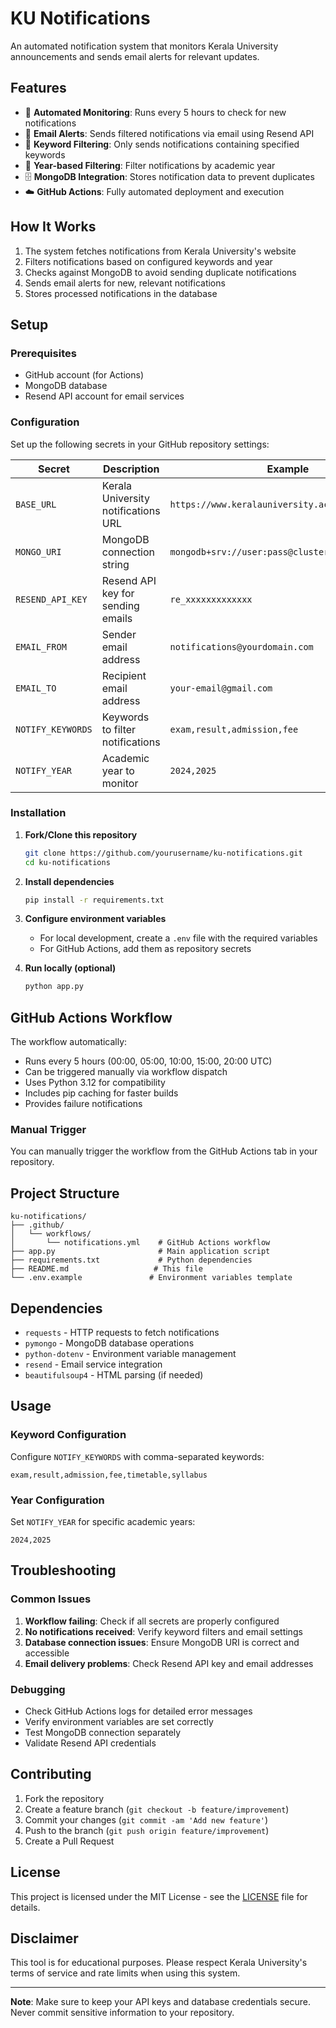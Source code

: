 # KU Notifications

An automated notification system that monitors Kerala University announcements and sends email alerts for relevant updates.

## Features

- 🔄 **Automated Monitoring**: Runs every 5 hours to check for new notifications
- 📧 **Email Alerts**: Sends filtered notifications via email using Resend API
- 🎯 **Keyword Filtering**: Only sends notifications containing specified keywords
- 📅 **Year-based Filtering**: Filter notifications by academic year
- 🗄️ **MongoDB Integration**: Stores notification data to prevent duplicates
- ☁️ **GitHub Actions**: Fully automated deployment and execution

## How It Works

1. The system fetches notifications from Kerala University's website
2. Filters notifications based on configured keywords and year
3. Checks against MongoDB to avoid sending duplicate notifications
4. Sends email alerts for new, relevant notifications
5. Stores processed notifications in the database

## Setup

### Prerequisites

- GitHub account (for Actions)
- MongoDB database
- Resend API account for email services

### Configuration

Set up the following secrets in your GitHub repository settings:

| Secret | Description | Example |
|--------|-------------|---------|
| `BASE_URL` | Kerala University notifications URL | `https://www.keralauniversity.ac.in` |
| `MONGO_URI` | MongoDB connection string | `mongodb+srv://user:pass@cluster.mongodb.net/db` |
| `RESEND_API_KEY` | Resend API key for sending emails | `re_xxxxxxxxxxxxx` |
| `EMAIL_FROM` | Sender email address | `notifications@yourdomain.com` |
| `EMAIL_TO` | Recipient email address | `your-email@gmail.com` |
| `NOTIFY_KEYWORDS` | Keywords to filter notifications | `exam,result,admission,fee` |
| `NOTIFY_YEAR` | Academic year to monitor | `2024,2025` |

### Installation

1. **Fork/Clone this repository**
   ```bash
   git clone https://github.com/yourusername/ku-notifications.git
   cd ku-notifications
   ```

2. **Install dependencies**
   ```bash
   pip install -r requirements.txt
   ```

3. **Configure environment variables**
   - For local development, create a `.env` file with the required variables
   - For GitHub Actions, add them as repository secrets

4. **Run locally (optional)**
   ```bash
   python app.py
   ```

## GitHub Actions Workflow

The workflow automatically:
- Runs every 5 hours (00:00, 05:00, 10:00, 15:00, 20:00 UTC)
- Can be triggered manually via workflow dispatch
- Uses Python 3.12 for compatibility
- Includes pip caching for faster builds
- Provides failure notifications

### Manual Trigger

You can manually trigger the workflow from the GitHub Actions tab in your repository.

## Project Structure

```
ku-notifications/
├── .github/
│   └── workflows/
│       └── notifications.yml    # GitHub Actions workflow
├── app.py                       # Main application script
├── requirements.txt             # Python dependencies
├── README.md                   # This file
└── .env.example               # Environment variables template
```

## Dependencies

- `requests` - HTTP requests to fetch notifications
- `pymongo` - MongoDB database operations
- `python-dotenv` - Environment variable management
- `resend` - Email service integration
- `beautifulsoup4` - HTML parsing (if needed)

## Usage

### Keyword Configuration

Configure `NOTIFY_KEYWORDS` with comma-separated keywords:
```
exam,result,admission,fee,timetable,syllabus
```

### Year Configuration

Set `NOTIFY_YEAR` for specific academic years:
```
2024,2025
```

## Troubleshooting

### Common Issues

1. **Workflow failing**: Check if all secrets are properly configured
2. **No notifications received**: Verify keyword filters and email settings
3. **Database connection issues**: Ensure MongoDB URI is correct and accessible
4. **Email delivery problems**: Check Resend API key and email addresses

### Debugging

- Check GitHub Actions logs for detailed error messages
- Verify environment variables are set correctly
- Test MongoDB connection separately
- Validate Resend API credentials

## Contributing

1. Fork the repository
2. Create a feature branch (`git checkout -b feature/improvement`)
3. Commit your changes (`git commit -am 'Add new feature'`)
4. Push to the branch (`git push origin feature/improvement`)
5. Create a Pull Request

## License

This project is licensed under the MIT License - see the [LICENSE](LICENSE) file for details.

## Disclaimer

This tool is for educational purposes. Please respect Kerala University's terms of service and rate limits when using this system.

---

**Note**: Make sure to keep your API keys and database credentials secure. Never commit sensitive information to your repository.